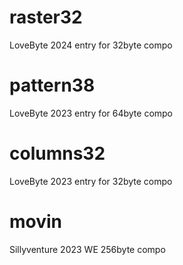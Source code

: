 # raster32

LoveByte 2024 entry for 32byte compo

# pattern38

LoveByte 2023 entry for 64byte compo

# columns32

LoveByte 2023 entry for 32byte compo

# movin

Sillyventure 2023 WE 256byte compo
